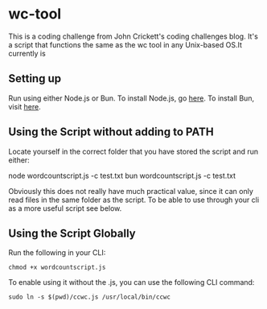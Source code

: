 # wc-tool
This is a coding challenge from John Crickett's coding challenges blog. It's a script that functions the same as the wc tool in any Unix-based OS.It currently is 

## Setting up

Run using either Node.js or Bun. To install Node.js, go [here](https://nodejs.org/en/download). To install Bun, visit [here](https://bun.sh/docs/installation).

## Using the Script without adding to PATH

Locate yourself in the correct folder that you have stored the script and run either:

node wordcountscript.js -c test.txt
bun wordcountscript.js -c test.txt

Obviously this does not really have much practical value, since it can only read files in the same folder as the script. To be able to use through your cli as a more useful script see below.

## Using the Script Globally

Run the following in your CLI:

``chmod +x wordcountscript.js``

To enable using it without the .js, you can use the following CLI command: 

``sudo ln -s $(pwd)/ccwc.js /usr/local/bin/ccwc``






